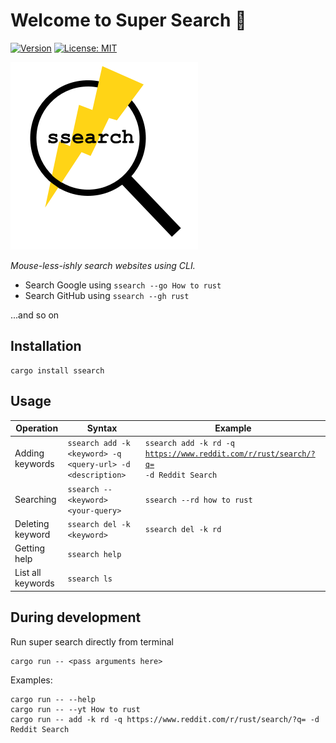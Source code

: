 # Welcome to Super Search 👋

[![Version](https://img.shields.io/crates/v/ssearch)](https://img.shields.io/crates/v/ssearch)
[![License: MIT](https://img.shields.io/badge/License-MIT-yellow.svg)](/LICENSE.md)

![Super Search Logo](./ssearch.png)

*Mouse-less-ishly search websites using CLI.*
* Search Google using `ssearch --go How to rust`
* Search GitHub using `ssearch --gh rust`

...and so on

## Installation
```shell script
cargo install ssearch
```

## Usage

| Operation   |      Syntax      |  Example |
|------------|-------------------|------------|
| Adding keywords |   `ssearch add -k <keyword> -q <query-url> -d <description>`|     <code>ssearch add  -k rd -q https://www.reddit.com/r/rust/search/?q= -d Reddit Search</code>  |
| Searching |    `ssearch --<keyword> <your-query>`   |   `ssearch --rd how to rust` |
| Deleting keyword | `ssearch del -k <keyword>` |    `ssearch del -k rd` |
| Getting help | `ssearch help` |     |
| List all keywords | `ssearch ls` |     |




## During development
Run super search directly from terminal 
```shell script
cargo run -- <pass arguments here>
```
Examples:
```shell script
cargo run -- --help
cargo run -- --yt How to rust
cargo run -- add -k rd -q https://www.reddit.com/r/rust/search/?q= -d Reddit Search
```
